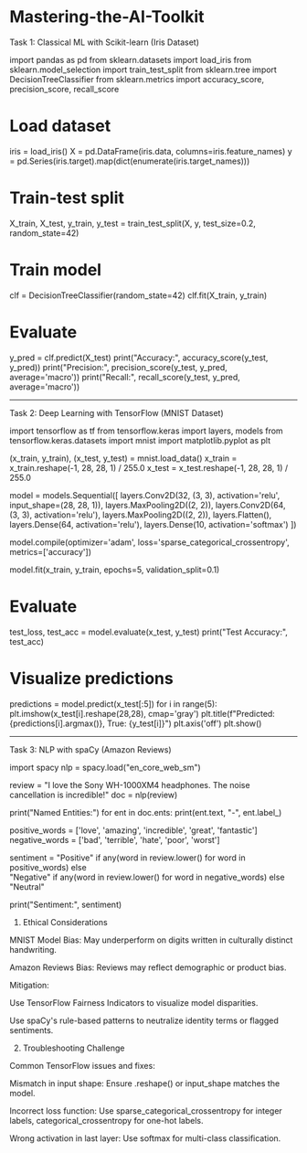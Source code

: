 # Mastering-the-AI-Toolkit
Task 1: Classical ML with Scikit-learn (Iris Dataset)

import pandas as pd
from sklearn.datasets import load_iris
from sklearn.model_selection import train_test_split
from sklearn.tree import DecisionTreeClassifier
from sklearn.metrics import accuracy_score, precision_score, recall_score

# Load dataset
iris = load_iris()
X = pd.DataFrame(iris.data, columns=iris.feature_names)
y = pd.Series(iris.target).map(dict(enumerate(iris.target_names)))

# Train-test split
X_train, X_test, y_train, y_test = train_test_split(X, y, test_size=0.2, random_state=42)

# Train model
clf = DecisionTreeClassifier(random_state=42)
clf.fit(X_train, y_train)

# Evaluate
y_pred = clf.predict(X_test)
print("Accuracy:", accuracy_score(y_test, y_pred))
print("Precision:", precision_score(y_test, y_pred, average='macro'))
print("Recall:", recall_score(y_test, y_pred, average='macro'))


---

Task 2: Deep Learning with TensorFlow (MNIST Dataset)

import tensorflow as tf
from tensorflow.keras import layers, models
from tensorflow.keras.datasets import mnist
import matplotlib.pyplot as plt

(x_train, y_train), (x_test, y_test) = mnist.load_data()
x_train = x_train.reshape(-1, 28, 28, 1) / 255.0
x_test = x_test.reshape(-1, 28, 28, 1) / 255.0

model = models.Sequential([
    layers.Conv2D(32, (3, 3), activation='relu', input_shape=(28, 28, 1)),
    layers.MaxPooling2D((2, 2)),
    layers.Conv2D(64, (3, 3), activation='relu'),
    layers.MaxPooling2D((2, 2)),
    layers.Flatten(),
    layers.Dense(64, activation='relu'),
    layers.Dense(10, activation='softmax')
])

model.compile(optimizer='adam',
              loss='sparse_categorical_crossentropy',
              metrics=['accuracy'])

model.fit(x_train, y_train, epochs=5, validation_split=0.1)

# Evaluate
test_loss, test_acc = model.evaluate(x_test, y_test)
print("Test Accuracy:", test_acc)

# Visualize predictions
predictions = model.predict(x_test[:5])
for i in range(5):
    plt.imshow(x_test[i].reshape(28,28), cmap='gray')
    plt.title(f"Predicted: {predictions[i].argmax()}, True: {y_test[i]}")
    plt.axis('off')
    plt.show()


---

Task 3: NLP with spaCy (Amazon Reviews)

import spacy
nlp = spacy.load("en_core_web_sm")

review = "I love the Sony WH-1000XM4 headphones. The noise cancellation is incredible!"
doc = nlp(review)

print("Named Entities:")
for ent in doc.ents:
    print(ent.text, "-", ent.label_)

positive_words = ['love', 'amazing', 'incredible', 'great', 'fantastic']
negative_words = ['bad', 'terrible', 'hate', 'poor', 'worst']

sentiment = "Positive" if any(word in review.lower() for word in positive_words) else \
            "Negative" if any(word in review.lower() for word in negative_words) else "Neutral"

print("Sentiment:", sentiment)

1. Ethical Considerations

MNIST Model Bias: May underperform on digits written in culturally distinct handwriting.

Amazon Reviews Bias: Reviews may reflect demographic or product bias.

Mitigation:

Use TensorFlow Fairness Indicators to visualize model disparities.

Use spaCy's rule-based patterns to neutralize identity terms or flagged sentiments.



2. Troubleshooting Challenge

Common TensorFlow issues and fixes:

Mismatch in input shape: Ensure .reshape() or input_shape matches the model.

Incorrect loss function: Use sparse_categorical_crossentropy for integer labels, categorical_crossentropy for one-hot labels.

Wrong activation in last layer: Use softmax for multi-class classification.

